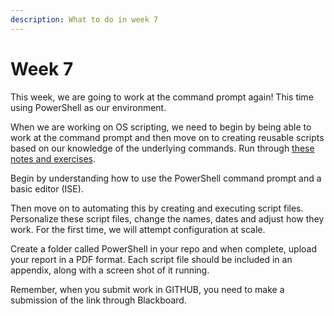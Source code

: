 ```yaml
---
description: What to do in week 7
---
```


# Week 7

This week, we are going to work at the command prompt again! This time using PowerShell as our environment.

When we are working on OS scripting, we need to begin by being able to work at the command prompt and then move on to creating reusable scripts based on our knowledge of the underlying commands. Run through [these notes and exercises](https://johnoraw-education.gitbook.io/iac/powershell).

Begin by understanding how to use the PowerShell command prompt and a basic editor (ISE).

Then move on to automating this by creating and executing script files. Personalize these script files, change the names, dates and adjust how they work. For the first time, we will attempt configuration at scale.

Create a folder called PowerShell in your repo and when complete, upload your report in a PDF format. Each script file should be included in an appendix, along with a screen shot of it running.

Remember, when you submit work in GITHUB, you need to make a submission of the link through Blackboard.
